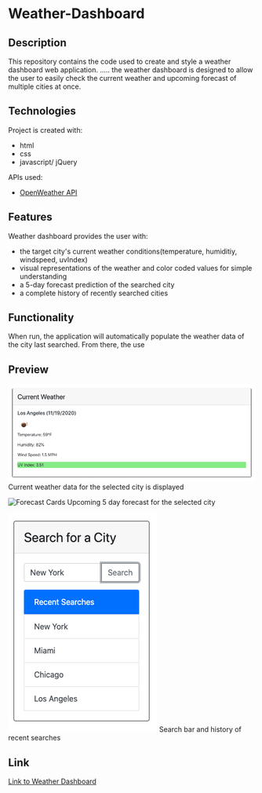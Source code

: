 # Weather-Dashboard

## Description
This repository contains the code used to create and style a weather dashboard web application. ..... the weather dashboard is designed to allow the user to easily check the current weather and upcoming forecast of multiple cities at once.

## Technologies
Project is created with:
* html
* css
* javascript/ jQuery

APIs used:
* [OpenWeather API](https://openweathermap.org/api)

## Features
Weather dashboard provides the user with:
* the target city's current weather conditions(temperature, humiditiy, windspeed, uvIndex)
* visual representations of the weather and color coded values for simple understanding
* a 5-day forecast prediction of the searched city
* a complete history of recently searched cities


## Functionality 
When run, the application will automatically populate the weather data of the city last searched. From there, the use

## Preview
![Current weather data](./assets/current-weather.png)
Current weather data for the selected city is displayed

![Forecast Cards](./assests/current-weather.png)
Upcoming 5 day forecast for the selected city

![Search Card](./assets/search-card.png)
Search bar and history of recent searches 

## Link
[Link to Weather Dashboard](https://ma-wong.github.io/Weather-Dashboard/)